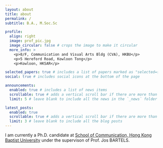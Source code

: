 ```yaml
---
layout: about
title: about
permalink: /
subtitle: B.A., M.Soc.Sc

profile:
  align: right
  image: prof_pic.jpg
  image_circular: false # crops the image to make it circular
  more_info: >
    <p>8/F, Communication and Visual Arts Bldg (CVA), HKBU</p>
    <p>5 Hereford Road, Kowloon Tong</p>
    <p>Kowloon, HKSAR</p>

selected_papers: true # includes a list of papers marked as "selected={true}"
social: true # includes social icons at the bottom of the page

announcements:
  enabled: true # includes a list of news items
  scrollable: true # adds a vertical scroll bar if there are more than 3 news items
  limit: 5 # leave blank to include all the news in the `_news` folder

latest_posts:
  enabled: true
  scrollable: true # adds a vertical scroll bar if there are more than 3 new posts items
  limit: 3 # leave blank to include all the blog posts
---
```


I am currently a Ph.D. candidate at [School of Communication, Hong Kong Baptist University](https://www.comm.hkbu.edu.hk/comd-www/english/front/index.htm) under the supervison of Prof. Jos BARTELS.
